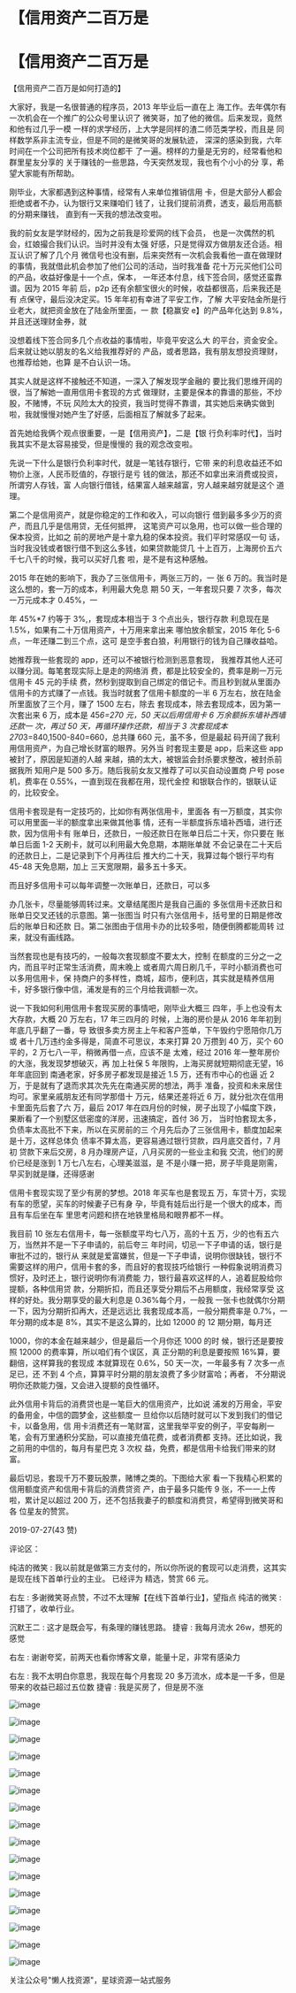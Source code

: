 # 【信用资产二百万是

# 【信用资产二百万是

【信用资产二百万是如何打造的】

大家好，我是一名很普通的程序员，2013 年毕业后一直在上 海工作。去年偶尔有一次机会在一个推广的公众号里认识了 微笑哥，加了他的微信。后来发现，竟然和他有过几乎一模 一样的求学经历，上大学是同样的渣二师范类学校，而且是 同样数学系非主流专业，但是不同的是微笑哥的发展轨迹， 深深的感染到我，六年时间在一个公司把所有技术岗位都干 了一遍。榜样的力量是无穷的，经常看他和群里星友分享的 关于赚钱的一些思路，今天突然发现，我也有个小小的分 享，希望大家能有所帮助。

刚毕业，大家都遇到这种事情，经常有人来单位推销信用 卡，但是大部分人都会拒绝或者不办，认为银行又来赚咱们 钱了，让我们提前消费，透支，最后用高额的分期来赚钱， 直到有一天我的想法改变啦。

我的前女友是学财经的，因为之前我是珍爱网的线下会员， 也是一次偶然的机会，红娘撮合我们认识。当时并没有太强 好感，只是觉得双方做朋友还合适。相互认识了解了几个月 微信号也没有删，后来突然有一次机会我看他一直在做理财 的事情，我就借此机会参加了他们公司的活动，当时我准备 花十万元买他们公司的产品，收益好像是十一个点，保本， 一年还本付息，线下签合同，感觉还蛮靠谱。因为 2015 年前 后，p2p 还有余额宝很火的时候，收益都很高，后来我还是有 点保守，最后没决定买。15 年年初有幸进了平安工作，了解 大平安陆金所是行业老大，就把资金放在了陆金所里面，一 款【稳赢安 e】的产品年化达到 9.8%，并且还送理财金券，就

没想着线下签合同多几个点收益的事情啦，毕竟平安这么大 的平台，资金安全。后来就让她以朋友的名义给我推荐好的 产品，或者思路，我有朋友想投资理财，也推荐给她，也算 是不白认识一场。

其实人就是这样不接触还不知道，一深入了解发现学金融的 要比我们思维开阔的很，当了解她一直用信用卡套现的方式 做理财，主要是保本的靠谱的那些，不炒股，不赌博，不玩 风险太大的投资，我当时觉得不靠谱，其实她后来确实做到 啦，我就慢慢对她产生了好感，后面相互了解就多了起来。

首先她给我俩个观点很重要，一是【信用资产】，二是【银 行负利率时代】，当时我其实不是太容易接受，但是慢慢的 我的观念改变啦。

先说一下什么是银行负利率时代，就是一笔钱存银行，它带 来的利息收益还不如物价上涨，人民币贬值的，存银行是亏 钱的做法，那还不如拿出来消费或投资，所谓穷人存钱，富 人向银行借钱，结果富人越来越富，穷人越来越穷就是这个 道理。

第二个是信用资产，就是你稳定的工作和收入，可以向银行 借到最多多少万的资产，而且几乎是信用贷，无任何抵押， 这笔资产可以急用，也可以做一些合理的保本投资，比如之 前的房地产是十拿九稳的保本投资。我们平时常感叹一句 话，当时我没钱或者银行借不到这么多钱，如果贷款能贷几 十上百万，上海房价五六千七八千的时候，我可以买好几套 啦，是不是有这种感触。

2015 年在她的影响下，我办了三张信用卡，两张三万的，一 张 6 万的。我当时是这么想的，套一万的成本，利用最大免息 期 50 天，一年套现只要 7 次多，每次一万元成本才 0.45%，一

年 45%*7 约等于 3%,，套现成本相当于 3 个点出头，银行存款 利息现在是 1.5%，如果有二十万信用资产，十万用来拿出来 哪怕放余额宝，2015 年化 5-6 点，一年还赚二到三个点，这可 是空手套白狼，利用银行的钱为自己赚收益哈。

她推荐我一些套现的 app，还可以不被银行检测到恶意套现， 我推荐其他人还可以赚分润。每笔套现实际上是走的网络消 费，都是比较安全的，费率是刷一万元信用卡 45 元的手续 费，然秒到提取到自己绑定的借记卡。而且秒到就从里面办 信用卡的方式赚了一点钱。我当时就套了信用卡额度的一半 6 万左右，放在陆金所里面放了三个月，赚了 1500 左右，除去 套现成本，除去套现成本，因为第一次套出来 6 万，成本是 45*6=270 元，50 天以后用信用卡 6 万余额拆东墙补西墙还款一 次，再过 50 天，再循环操作还款，相当于 3 次套现成本 270*3=840,1500-840=660，总共赚 660 元，虽不多，但是最起 码开阔了我利用信用资产，为自己增长财富的眼界。另外当 时套现主要是 app，后来这些 app 被封了，原因是知道的人越 来越，搞的太大，被银监会封杀要求整改，被封杀前据我所 知用户是 500 多万。随后我前女友又推荐了可以买自动设置商 户号 pose 机，费率在 0.55%，一直到现在我都在用，现代金控 和银联合作的，银联认证的，比较安全。

信用卡套现是有一定技巧的，比如你有两张信用卡，里面各 有一万额度，其实你可以用里面一半的额度拿出来做其他事 情，还有一半额度拆东墙补西墙，进行还款，因为信用卡有 账单日，还款日，一般还款日在账单日后二十天，你只要在 账单日后面 1-2 天刷卡，就可以利用最大免息期，本期账单就 不会记录在二十天后的还款日上，二是记录到下个月再往后 推大约二十天，我算过每个银行平均有 45-48 天免息期，加上 三天宽限期，最多五十多天。

而且好多信用卡可以每年调整一次账单日，还款日，可以多

办几张卡，尽量能够周转过来。文章结尾图片是我自己画的 多张信用卡还款日和账单日交叉还钱的示意图。第一张图当 时只有六张信用卡，括号里的日期是修改后的账单日和还款 日。第二张图由于信用卡办的比较多啦，随便倒腾都能周转 过来，就没有画线路。

当然套现也是有技巧的，一般每次套现额度不要太大，控制 在额度的三分之一之内，而且平时正常生活消费，周末晚上 或者周六周日刷几千，平时小额消费也可以多用信用卡，保 持商户的多样性，商城，超市，便利店，其实就是精养信用 卡，好多银行像中信，浦发是有的三个月给我调额一次。

说一下我如何利用信用卡套现买房的事情吧，刚毕业大概三 四年，手上也没有太大存款，大概 20 万左右，17 年三四月的 时候，上海的房价是从 2016 年年初到年底几乎翻了一番，导 致很多卖方房主上午和客户签单，下午毁约宁愿陪你几万或 者十几万违约金多得是，简直不可思议，本来打算 20 万攒到 40 万，买个 60 平的，2 万七八一平，稍微再借一点，应该不是 太难，经过 2016 年一整年房价的大涨，我发现梦想破灭，再 加上社保 5 年限购，上海买房就短期彻底无望，16 年年底回到 南通老家，好多房子都发现是接近 1.5 万，还有市中心的也逼 近 2 万，于是就有了退而求其次先先在南通买房的想法，两手 准备，投资和未来居住均可。家里亲戚朋友还有同学那借十 万元，结果还差将近 6 万，就分批次在信用卡里面先后套了六 万，最后 2017 年在四月份的时候，房子出现了小幅度下跌， 果断看了一个别墅区低密度的洋房，迅速搞定，首付 36 万， 当时怕套现太多，负债率太高批不下来，所以在买房前的三 个月先后办了三张信用卡，额度加起来是十万，这样总体负 债率不算太高，更容易通过银行贷款，四月底交首付，7 月初 贷款下来后交房，8 月办理房产证，八月买房的一些业主和我 交流，他们的房价已经是涨到 1 万七八左右，心理美滋滋，是 不是小赚一把，房子毕竟是刚需，早买到就是赚，还得感谢

信用卡套现实现了至少有房的梦想。2018 年买车也是套现五 万，车贷十万，实现有车的愿望，买车的时候妻子已有身 孕，毕竟有娃后出行是一个很大的成本，而且有车后坐在车 里思考问题和挤在地铁里格局和眼界都不一样。

我目前 10 张左右信用卡，每一张额度平均七八万，高的十五 万，少的也有五六万，当然并不是一下子申请的，前后夸三 年时间，切忌一下子申请的话，银行是审批不过的，银行从 来就是爱富嫌贫，但是一下子申请，说明你很缺钱，银行不 需要这样的用户，信用卡套的多，而且好的套现技巧给银行 一种假象说明消费习惯好，及时还上，银行说明你有消费能 力，银行最喜欢这样的人，追着屁股给你提额，各种信用贷 款，分期折扣，而且还享受分期后不占用额度，我经常享受 这样的好处。我分期享受的最大利息是 0.36%每个月，一般我 一张卡也就偶尔分期一下，因为分期折扣再大，还是远远比 我套现成本高，一般分期费率是 0.7%，一年分期的成本是 8%，其实不是这么算的，比如 12000 的 12 期分期，每月还

1000，你的本金在越来越少，但是最后一个月你还 1000 的时 候，银行还是要按照 12000 的费率算，所以咱们有个误区，真 正分期的利息是要按照 16%算，要翻倍，这样算我的套现成 本就算现在 0.6%，50 天一次，一年最多有 7 次多一点足已，还 不到 4 个点，算算平时分期的朋友浪费了多少财富哈；再者， 不分期说明你还款能力强，又会进入提额的良性循环。

此外信用卡背后的消费贷也是一笔巨大的信用资产，比如说 浦发的万用金，平安的备用金，中信的圆梦金，这些额度一 旦给你以后随时就可以下发到我们的借记卡，以备急用，信 用卡消费还有一笔财富，这里我举平安的例子，平安每刷一 笔，会有万里通积分奖励，可以直接充值花费，或者消费都 支持。还比如说，我之前用的中信的，每月有星巴克 3 次权 益，免费，都是信用卡给我们带来的财富。

最后切忌，套现千万不要玩股票，赌博之类的。下图给大家 看一下我精心积累的信用额度资产和信用卡背后的消费贷资 产，由于最多只能传 9 张，不一一上传啦，累计足以超过 200 万，还不包括我妻子的额度和消费贷，希望得到微笑哥和各 位星友的赞赏。

2019-07-27(43 赞)

评论区：

纯洁的微笑 : 我以前就是做第三方支付的，所以你所说的套现可以走消费，这其实是现在线下首单行业的主业。 已经评为 精选，赞赏 66 元。

右左 : 多谢微笑哥点赞，不过不太理解【在线下首单行业】，望指点 纯洁的微笑 : 打错了，收单行业。

沉默王二 : 这才是既会写，有条理的赚钱思路。 捷睿 : 我每月流水 26w，想死的感觉

右左 : 谢谢夸奖，前两天也看你博客文章，能量十足，非常有感染力

右左 : 我不太明白你意思，我现在每个月套现 20 多万流水，成本是一千多，但是带来的收益已超过五位数 捷睿 : 我是买房了，但是房不涨

![image](img/Image_025.png)

![image](img/Image_026.png)

![image](img/Image_027.png)

![image](img/Image_028.png)

![image](img/Image_029.png)

![image](img/Image_030.png)

![image](img/Image_031.png)

![image](img/Image_032.png)

![image](img/Image_033.png)

![image](img/Image_034.png)

![image](img/Image_035.png)

![image](img/Image_036.png)

![image](img/Image_037.png)

![image](img/Image_038.png)

![image](img/Image_039.png)

![image](img/Image_040.png)

关注公众号"懒人找资源"，星球资源一站式服务